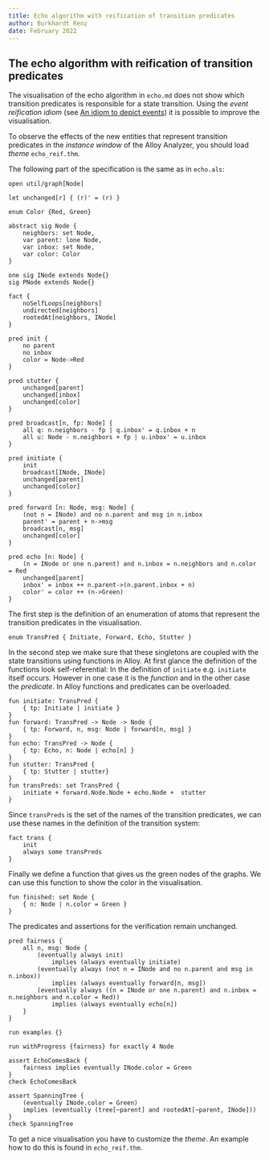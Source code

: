```yaml
---
title: Echo algorithm with reification of transition predicates
author: Burkhardt Renz
date: February 2022
---
```


## The echo algorithm with reification of transition predicates

The visualisation of the echo algorithm in `echo.md` does not show which
transition predicates is responsible for  a state transition. 
Using the _event reification idiom_ 
(see [An idiom to depict events](https://haslab.github.io/formal-software-design/modeling-tips/index.html#an-idiom-to-depict-events)) it is possible to improve the
visualisation.

To observe the effects of the new entities that represent transition
predicates in the _instance window_ of the Alloy Analyzer, you should
load _theme_ `echo_reif.thm`.

The following part of the specification is the same as in `echo.als`:

```alloy
open util/graph[Node]

let unchanged[r] { (r)' = (r) } 

enum Color {Red, Green}

abstract sig Node {
    neighbors: set Node,
    var parent: lone Node,
    var inbox: set Node,
    var color: Color
}	

one sig INode extends Node{}
sig PNode extends Node{}

fact {
    noSelfLoops[neighbors]
    undirected[neighbors]
    rootedAt[neighbors, INode]
}

pred init {
    no parent
    no inbox
    color = Node->Red
}

pred stutter {
    unchanged[parent]
    unchanged[inbox]
    unchanged[color]
}

pred broadcast[n, fp: Node] {
    all q: n.neighbors - fp | q.inbox' = q.inbox + n
    all u: Node - n.neighbors + fp | u.inbox' = u.inbox	
}

pred initiate {
    init
    broadcast[INode, INode]
    unchanged[parent]
    unchanged[color]
}

pred forward [n: Node, msg: Node] {
    (not n = INode) and no n.parent and msg in n.inbox
    parent' = parent + n->msg
    broadcast[n, msg]
    unchanged[color]
}

pred echo [n: Node] {
    (n = INode or one n.parent) and n.inbox = n.neighbors and n.color = Red
    unchanged[parent]
    inbox' = inbox ++ n.parent->(n.parent.inbox + n)
    color' = color ++ (n->Green)
}
```

The first step is the definition of an enumeration of atoms that
represent the transition predicates in the visualisation.

```alloy
enum TransPred { Initiate, Forward, Echo, Stutter }
```

In the second step we make sure that these singletons are coupled with
the state transitions using functions in Alloy. At first
glance the definition of the functions look self-referential: In the
definition of `initiate` e.g. `initiate` itself occurs.  However in one
case it is the _function_ and in the other case the _predicate_. In
Alloy functions and predicates can be overloaded.

```alloy
fun initiate: TransPred {
    { tp: Initiate | initiate }
}
fun forward: TransPred -> Node -> Node {
    { tp: Forward, n, msg: Node | forward[n, msg] }
}
fun echo: TransPred -> Node {
    { tp: Echo, n: Node | echo[n] }
}
fun stutter: TransPred { 
    { tp: Stutter | stutter}
}
fun transPreds: set TransPred {
    initiate + forward.Node.Node + echo.Node +  stutter
}
```

Since `transPreds` is the set of the names of the transition predicates,
we can use these names in the definition of the transition system:

```alloy
fact trans {
    init
    always some transPreds
}
```

Finally we define a function that gives us the green nodes of the graphs.
We can use this function to show the color in the visualisation.

```alloy
fun finished: set Node {
    { n: Node | n.color = Green }
}	
```

The predicates and assertions for the verification remain unchanged.

```alloy
pred fairness {
    all n, msg: Node {
        (eventually always init) 
            implies (always eventually initiate)
        (eventually always (not n = INode and no n.parent and msg in n.inbox))
            implies (always eventually forward[n, msg])
        (eventually always ((n = INode or one n.parent) and n.inbox = n.neighbors and n.color = Red))
            implies (always eventually echo[n])
    }
}

run examples {}
						
run withProgress {fairness} for exactly 4 Node

assert EchoComesBack {
    fairness implies eventually INode.color = Green
}
check EchoComesBack

assert SpanningTree {
    (eventually INode.color = Green) 
    implies (eventually (tree[~parent] and rootedAt[~parent, INode]))
}
check SpanningTree
```

To get a nice visualisation you have to customize the _theme_. An
example how to do this is found in `echo_reif.thm`.


